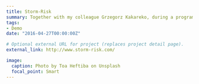 ```yaml
---
title: Storm-Risk
summary: Together with my colleague Grzegorz Kakareko, during a programing competition, we created Storm-Risk - online application designed to estimate and mitigate the house damage caused by hurricane winds.
tags:
- Demo
date: "2016-04-27T00:00:00Z"

# Optional external URL for project (replaces project detail page).
external_link: http://www.storm-risk.com/

image:
  caption: Photo by Toa Heftiba on Unsplash
  focal_point: Smart
---
```


